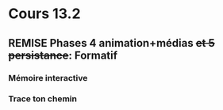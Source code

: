 # Cours 13.2

<!-- 26 novembre -->

## REMISE Phases 4 animation+médias ~~et 5 persistance~~: Formatif

### Mémoire interactive

### Trace ton chemin

